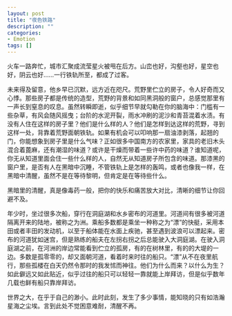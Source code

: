 ```yaml
---
layout: post
title: "夜色铁路"
description: ""
categories: 
- Emotion
tags: []
---
```


火车一路奔忙，城市汇聚成流莹星火被甩在后方。山峦也好，沟壑也好，星空也好，阴云也好……一行铁轨所至，都成了过客。

未来得及留意，他乡早已沉默，远方近在咫尺。荒野里伫立的房子，令人好奇而又心悸。那些房子都是传统的造型，荒野的背景和如同黑洞般的窗户，总感觉那里有一声长到窒息的叹息。虽然转瞬即逝，似乎细节早就勾勒在你的脑海中：门槛有一些杂草，有风会随风摇曳；台阶的水泥开裂，雨水冲刷的泥沙和青苔混着水渍。有没有人住在这样的房子里？他们是什么样的人？他们是怎样到达这样的荒野，寻到这样一处，背靠着荒野面朝铁轨。如果有机会可以叩响那一扇油漆剥落，起翘的门，你能想象到房子里是什么气味？正如很多中国南方的农家里，家具的老旧木头混合着蓖麻，还有潮湿的味道？或许是干燥而带着一些许中药的味道？谁知道呢，你无从知道里面会住一些什么样的人，自然无从知道房子所包含的味道。那漆黑的窗户里，是否有人在黑暗中沉睡，不管铁轨上是怎样的轰鸣，或者也像我一样，在黑暗中清醒，虽然不是在等待黎明，但肯定是在等待些什么。

黑暗里的清醒，真是像毒药一般，把你的快乐和痛苦放大对比，清晰的细节让你回避不及。

年少时，坐过很多次船，穿行在洞庭湖和水乡密布的河道里。河道间有很多被河道隔离开来的陆地，被称之为洲。乘船多数都是乘坐一种称之为“漂”的快艇，采用本田或者丰田的发动机，以至于船体能在水面上疾驰，甚至遇到波浪可以漂起来。密布的河道犹如迷宫，但是熟练的船夫在左拐右拐之后总能驶入大洞庭湖。在驶入洞庭湖之前，在河洲的岸边常能看到伫立的孤房，有的在树林里，有的的大堤的一边。多数是孤零零的，却又面朝河道，看着时来时往的船只。“漂”从不在夜里航行，那些孤楼在白天仍然令那时的我发怵而神往。他们为什么而来？以什么为生？如此僻远又如此贴近，似乎过往的船只可以轻轻一靠就能上岸拜访，但是似乎数年几载也鲜有船只靠岸拜访。

世界之大，在乎于自己的渺小。此时此刻，发生了多少事情，能知晓的只有如浩瀚星海之尘埃。言到此处不觉困意难耐，清醒不再。

